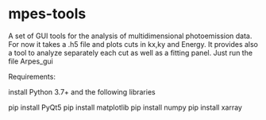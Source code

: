 # mpes-tools
A set of GUI tools for the analysis of multidimensional photoemission data. 
For now it takes a .h5 file and plots cuts in kx,ky and Energy. It provides also a tool to analyze separately each cut as well as a fitting panel.
Just run the file Arpes_gui

Requirements:

install Python 3.7+ and the following libraries

pip install PyQt5
pip install matplotlib
pip install numpy
pip install xarray
